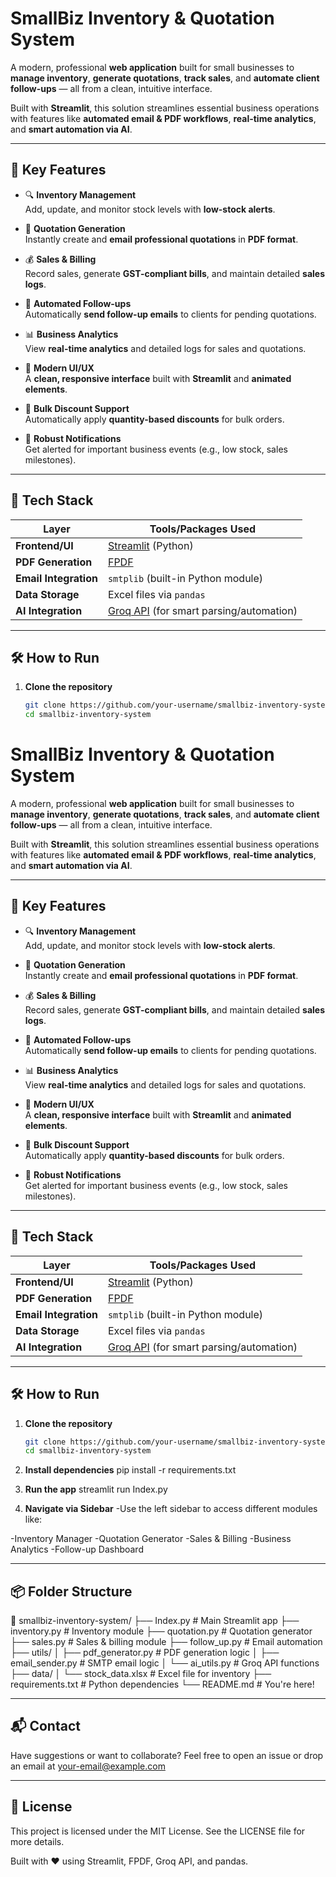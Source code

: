 # SmallBiz Inventory & Quotation System

A modern, professional **web application** built for small businesses to **manage inventory**, **generate quotations**, **track sales**, and **automate client follow-ups** — all from a clean, intuitive interface.

Built with **Streamlit**, this solution streamlines essential business operations with features like **automated email & PDF workflows**, **real-time analytics**, and **smart automation via AI**.

---

## 🚀 Key Features

- 🔍 **Inventory Management**  
  Add, update, and monitor stock levels with **low-stock alerts**.

- 🧾 **Quotation Generation**  
  Instantly create and **email professional quotations** in **PDF format**.

- 💰 **Sales & Billing**  
  Record sales, generate **GST-compliant bills**, and maintain detailed **sales logs**.

- 📩 **Automated Follow-ups**  
  Automatically **send follow-up emails** to clients for pending quotations.

- 📊 **Business Analytics**  
  View **real-time analytics** and detailed logs for sales and quotations.

- 🎨 **Modern UI/UX**  
  A **clean, responsive interface** built with **Streamlit** and **animated elements**.

- 💸 **Bulk Discount Support**  
  Automatically apply **quantity-based discounts** for bulk orders.

- 🔔 **Robust Notifications**  
  Get alerted for important business events (e.g., low stock, sales milestones).

---

## 🧠 Tech Stack

| Layer           | Tools/Packages Used            |
|----------------|--------------------------------|
| **Frontend/UI**      | [Streamlit](https://streamlit.io/) (Python)         |
| **PDF Generation**   | [FPDF](https://pyfpdf.github.io/fpdf2/)              |
| **Email Integration**| `smtplib` (built-in Python module)        |
| **Data Storage**     | Excel files via `pandas`                |
| **AI Integration**   | [Groq API](https://groq.com/) (for smart parsing/automation) |

---

## 🛠️ How to Run

1. **Clone the repository**  
   ```bash
   git clone https://github.com/your-username/smallbiz-inventory-system.git
   cd smallbiz-inventory-system
# SmallBiz Inventory & Quotation System

A modern, professional **web application** built for small businesses to **manage inventory**, **generate quotations**, **track sales**, and **automate client follow-ups** — all from a clean, intuitive interface.

Built with **Streamlit**, this solution streamlines essential business operations with features like **automated email & PDF workflows**, **real-time analytics**, and **smart automation via AI**.

---

## 🚀 Key Features

- 🔍 **Inventory Management**  
  Add, update, and monitor stock levels with **low-stock alerts**.

- 🧾 **Quotation Generation**  
  Instantly create and **email professional quotations** in **PDF format**.

- 💰 **Sales & Billing**  
  Record sales, generate **GST-compliant bills**, and maintain detailed **sales logs**.

- 📩 **Automated Follow-ups**  
  Automatically **send follow-up emails** to clients for pending quotations.

- 📊 **Business Analytics**  
  View **real-time analytics** and detailed logs for sales and quotations.

- 🎨 **Modern UI/UX**  
  A **clean, responsive interface** built with **Streamlit** and **animated elements**.

- 💸 **Bulk Discount Support**  
  Automatically apply **quantity-based discounts** for bulk orders.

- 🔔 **Robust Notifications**  
  Get alerted for important business events (e.g., low stock, sales milestones).

---

## 🧠 Tech Stack

| Layer           | Tools/Packages Used            |
|----------------|--------------------------------|
| **Frontend/UI**      | [Streamlit](https://streamlit.io/) (Python)         |
| **PDF Generation**   | [FPDF](https://pyfpdf.github.io/fpdf2/)              |
| **Email Integration**| `smtplib` (built-in Python module)        |
| **Data Storage**     | Excel files via `pandas`                |
| **AI Integration**   | [Groq API](https://groq.com/) (for smart parsing/automation) |

---

## 🛠️ How to Run

1. **Clone the repository**  
   ```bash
   git clone https://github.com/your-username/smallbiz-inventory-system.git
   cd smallbiz-inventory-system
2. **Install dependencies**
pip install -r requirements.txt

3. **Run the app**
streamlit run Index.py
4. **Navigate via Sidebar**
-Use the left sidebar to access different modules like:

-Inventory Manager
-Quotation Generator
-Sales & Billing
-Business Analytics
-Follow-up Dashboard

----

## 📦 Folder Structure

📁 smallbiz-inventory-system/
├── Index.py                  # Main Streamlit app
├── inventory.py              # Inventory module
├── quotation.py              # Quotation generator
├── sales.py                  # Sales & billing module
├── follow_up.py              # Email automation
├── utils/
│   ├── pdf_generator.py      # PDF generation logic
│   ├── email_sender.py       # SMTP email logic
│   └── ai_utils.py           # Groq API functions
├── data/
│   └── stock_data.xlsx       # Excel file for inventory
├── requirements.txt          # Python dependencies
└── README.md                 # You're here!


-----

## 📬 Contact
Have suggestions or want to collaborate?
Feel free to open an issue or drop an email at your-email@example.com

-----

## 📝 License
This project is licensed under the MIT License. See the LICENSE file for more details.

Built with ❤️ using Streamlit, FPDF, Groq API, and pandas.
